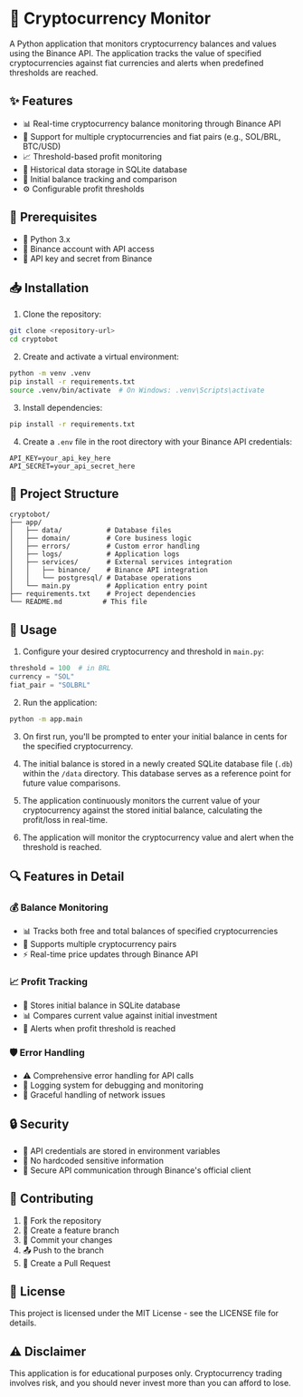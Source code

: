 # 🚀 Cryptocurrency Monitor

A Python application that monitors cryptocurrency balances and values using the Binance API. The application tracks the value of specified cryptocurrencies against fiat currencies and alerts when predefined thresholds are reached.

## ✨ Features

- 📊 Real-time cryptocurrency balance monitoring through Binance API
- 💱 Support for multiple cryptocurrencies and fiat pairs (e.g., SOL/BRL, BTC/USD)
- 📈 Threshold-based profit monitoring
- 💾 Historical data storage in SQLite database
- 📝 Initial balance tracking and comparison
- ⚙️ Configurable profit thresholds

## 🔧 Prerequisites

- 🐍 Python 3.x
- 🔑 Binance account with API access
- 🔐 API key and secret from Binance

## 📥 Installation

1. Clone the repository:
```bash
git clone <repository-url>
cd cryptobot
```

2. Create and activate a virtual environment:
```bash
python -m venv .venv
pip install -r requirements.txt
source .venv/bin/activate  # On Windows: .venv\Scripts\activate
```

3. Install dependencies:
```bash
pip install -r requirements.txt
```

4. Create a `.env` file in the root directory with your Binance API credentials:
```
API_KEY=your_api_key_here
API_SECRET=your_api_secret_here
```

## 📁 Project Structure

```
cryptobot/
├── app/
│   ├── data/           # Database files
│   ├── domain/         # Core business logic
│   ├── errors/         # Custom error handling
│   ├── logs/           # Application logs
│   ├── services/       # External services integration
│   │   ├── binance/    # Binance API integration
│   │   └── postgresql/ # Database operations
│   └── main.py         # Application entry point
├── requirements.txt    # Project dependencies
└── README.md          # This file
```

## 🚀 Usage

1. Configure your desired cryptocurrency and threshold in `main.py`:
```python
threshold = 100  # in BRL
currency = "SOL"
fiat_pair = "SOLBRL"
```

2. Run the application:
```bash
python -m app.main
```

3. On first run, you'll be prompted to enter your initial balance in cents for the specified cryptocurrency.

4. The initial balance is stored in a newly created SQLite database file (`.db`) within the `/data` directory. This database serves as a reference point for future value comparisons.

5. The application continuously monitors the current value of your cryptocurrency against the stored initial balance, calculating the profit/loss in real-time.

6. The application will monitor the cryptocurrency value and alert when the threshold is reached.

## 🔍 Features in Detail

### 💰 Balance Monitoring
- 📊 Tracks both free and total balances of specified cryptocurrencies
- 🔄 Supports multiple cryptocurrency pairs
- ⚡ Real-time price updates through Binance API

### 📈 Profit Tracking
- 💾 Stores initial balance in SQLite database
- 📊 Compares current value against initial investment
- 🔔 Alerts when profit threshold is reached

### 🛡️ Error Handling
- ⚠️ Comprehensive error handling for API calls
- 📝 Logging system for debugging and monitoring
- 🔄 Graceful handling of network issues

## 🔒 Security

- 🔑 API credentials are stored in environment variables
- 🚫 No hardcoded sensitive information
- 🔐 Secure API communication through Binance's official client

## 🤝 Contributing

1. 🍴 Fork the repository
2. 🌿 Create a feature branch
3. 💾 Commit your changes
4. 📤 Push to the branch
5. 🔄 Create a Pull Request

## 📄 License

This project is licensed under the MIT License - see the LICENSE file for details.

## ⚠️ Disclaimer

This application is for educational purposes only. Cryptocurrency trading involves risk, and you should never invest more than you can afford to lose.
